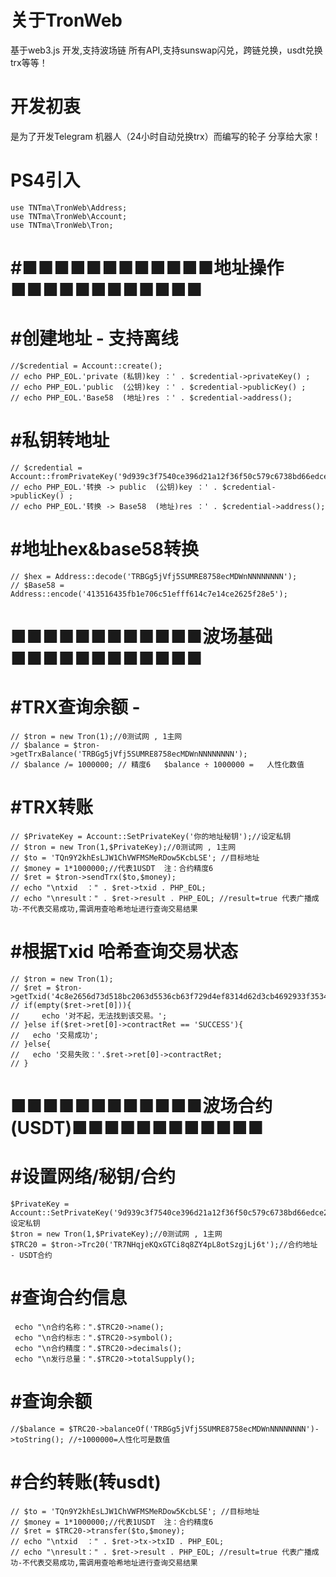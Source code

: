 # 关于TronWeb
基于web3.js 开发,支持波场链 所有API,支持sunswap闪兑，跨链兑换，usdt兑换trx等等！

# 开发初衷
是为了开发Telegram 机器人（24小时自动兑换trx）而编写的轮子 分享给大家！
 
# PS4引入
	use TNTma\TronWeb\Address;
	use TNTma\TronWeb\Account;
	use TNTma\TronWeb\Tron;



# #■■■■■■■■■■■■地址操作■■■■■■■■■■■■ 

# #创建地址 - 支持离线
	//$credential = Account::create();  
	// echo PHP_EOL.'private (私钥)key ：' . $credential->privateKey() ; 
	// echo PHP_EOL.'public  (公钥)key ：' . $credential->publicKey() ; 
	// echo PHP_EOL.'Base58  (地址)res ：' . $credential->address();

# #私钥转地址
	// $credential = Account::fromPrivateKey('9d939c3f7540ce396d21a12f36f50c579c6738bd66edce2718c378216e8044d3');
	// echo PHP_EOL.'转换 -> public  (公钥)key ：' . $credential->publicKey() ; 
	// echo PHP_EOL.'转换 -> Base58  (地址)res ：' . $credential->address();


# #地址hex&base58转换
	// $hex = Address::decode('TRBGg5jVfj5SUMRE8758ecMDWnNNNNNNNN');
	// $Base58 = Address::encode('413516435fb1e706c51efff614c7e14ce2625f28e5'); 












# ■■■■■■■■■■■■波场基础■■■■■■■■■■■■ 

# #TRX查询余额 -  
	// $tron = new Tron(1);//0测试网 , 1主网
	// $balance = $tron->getTrxBalance('TRBGg5jVfj5SUMRE8758ecMDWnNNNNNNNN');  
	// $balance /= 1000000; // 精度6   $balance ÷ 1000000 =   人性化数值



# #TRX转账
	// $PrivateKey = Account::SetPrivateKey('你的地址秘钥');//设定私钥 
	// $tron = new Tron(1,$PrivateKey);//0测试网 , 1主网 
	// $to = 'TQn9Y2khEsLJW1ChVWFMSMeRDow5KcbLSE'; //目标地址
	// $money = 1*1000000;//代表1USDT  注：合约精度6  
	// $ret = $tron->sendTrx($to,$money);  
	// echo "\ntxid  ：" . $ret->txid . PHP_EOL;
	// echo "\nresult：" . $ret->result . PHP_EOL; //result=true 代表广播成功-不代表交易成功,需调用查哈希地址进行查询交易结果


# #根据Txid 哈希查询交易状态
	// $tron = new Tron(1);
	// $ret = $tron->getTxid('4c8e2656d73d518bc2063d5536cb63f729d4ef8314d62d3cb4692933f3534ab3'); 
	// if(empty($ret->ret[0])){
	//     echo '对不起，无法找到该交易。';  
	// }else if($ret->ret[0]->contractRet == 'SUCCESS'){
	//   echo '交易成功'; 
	// }else{
	//   echo '交易失败：'.$ret->ret[0]->contractRet;  
	// }









# ■■■■■■■■■■■■波场合约(USDT)■■■■■■■■■■■■ 

# #设置网络/秘钥/合约
	$PrivateKey = Account::SetPrivateKey('9d939c3f7540ce396d21a12f36f50c579c6738bd66edce2718c378216e8044d3');//设定私钥 
	$tron = new Tron(1,$PrivateKey);//0测试网 , 1主网
	$TRC20 = $tron->Trc20('TR7NHqjeKQxGTCi8q8ZY4pL8otSzgjLj6t');//合约地址 - USDT合约


# #查询合约信息
	 echo "\n合约名称：".$TRC20->name();
	 echo "\n合约标志：".$TRC20->symbol();
	 echo "\n合约精度：".$TRC20->decimals();
	 echo "\n发行总量：".$TRC20->totalSupply();



# #查询余额
	//$balance = $TRC20->balanceOf('TRBGg5jVfj5SUMRE8758ecMDWnNNNNNNNN')->toString(); //÷1000000=人性化可是数值



# #合约转账(转usdt)
	// $to = 'TQn9Y2khEsLJW1ChVWFMSMeRDow5KcbLSE'; //目标地址
	// $money = 1*1000000;//代表1USDT  注：合约精度6  
	// $ret = $TRC20->transfer($to,$money);
	// echo "\ntxid  ：" . $ret->tx->txID . PHP_EOL;
	// echo "\nresult：" . $ret->result . PHP_EOL; //result=true 代表广播成功-不代表交易成功,需调用查哈希地址进行查询交易结果